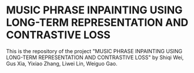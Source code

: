 # MUSIC PHRASE INPAINTING USING LONG-TERM REPRESENTATION AND CONTRASTIVE LOSS  
This is the repository of the project "MUSIC PHRASE INPAINTING USING LONG-TERM REPRESENTATION AND CONTRASTIVE LOSS" by Shiqi Wei, Gus Xia, Yixiao Zhang, Liwei Lin, Weiguo Gao.
